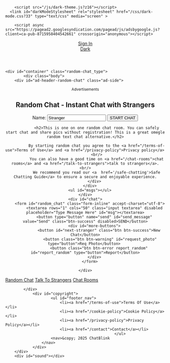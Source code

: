 
<!DOCTYPE html>
<html prefix="og: http://ogp.me/ns#" dir="LTR" lang="en" >
<head>
	<link rel="icon" type="image/x-icon" href="/favicon.ico"/>
	<link rel="apple-touch-icon" href="/apple-touch-icon-57x57.png"/>
	<link rel="apple-touch-icon" sizes="72x72" href="/apple-touch-icon-72x72.png" />
	<link rel="apple-touch-icon" sizes="114x114" href="/apple-touch-icon-114x114.png" />
	<link rel="apple-touch-icon" sizes="144x144" href="/apple-touch-icon-144x144.png" />

  <meta http-equiv="Content-Type" content="text/html; charset=utf-8"/>
  <title>Random Chat - Instant Chat with Strangers</title>
	<meta name="theme-color" content="#ffffff">
  <meta name="description" content="This is one on one random chat room. You can safely start chat and share pics without registration! This is a great omegle random text chat alternative."/>
	<meta name="viewport" content="width=device-width, initial-scale=1.0">
  <link rel="manifest" href="/manifest.json">

  <link rel="stylesheet" href="/css/default.css?b189" type="text/css" media="screen"/>
 
        <script src="/js/dark-theme.js?z16"></script>     
      <link id="darkModeStylesheet" rel="stylesheet" href="/css/dark-mode.css?33" type="text/css" media="screen" >
   

  <meta name="keywords" content="random chat, chat with strangers, stranger chat, chat random, roulette chat sites, omegle random text chat">
        <meta property="og:image" content="https://www.chatblink.com/img/chatblink.jpg"/>
        <meta property="og:title" content="Random Chat - Instant Chat with Strangers"/>
        <meta property="og:url" content="https://www.chatblink.com/random-chat"/>
        <meta property="og:site_name" content="www.chatblink.com"/>
        <meta property="og:description" content="This is one on one random chat room. You can safely start chat and share pics without registration! This is a great omegle random text chat alternative."/>
        <meta property="og:type" content="website"/>
        <meta property="fb:app_id" content="193705257769448"/><link rel="amphtml" href="/amp/random-chat.html"/>        <script async src="https://fundingchoicesmessages.google.com/i/pub-8715958404542661?ers=1" nonce="9XHVnP-lLdNPLMHXCWMWGw"></script><script nonce="9XHVnP-lLdNPLMHXCWMWGw">(function() {function signalGooglefcPresent() {if (!window.frames['googlefcPresent']) {if (document.body) {const iframe = document.createElement('iframe'); iframe.style = 'width: 0; height: 0; border: none; z-index: -1000; left: -1000px; top: -1000px;'; iframe.style.display = 'none'; iframe.name = 'googlefcPresent'; document.body.appendChild(iframe);} else {setTimeout(signalGooglefcPresent, 0);}}}signalGooglefcPresent();})();</script>

        <script async src="https://pagead2.googlesyndication.com/pagead/js/adsbygoogle.js?client=ca-pub-8715958404542661" crossorigin="anonymous"></script> 
        
         

<link href="https://cdnjs.cloudflare.com/ajax/libs/font-awesome/6.0.0/css/all.min.css" rel="stylesheet"> 

</head>
<body itemscope="" itemtype="http://schema.org/WebPage" class="random-chat_body">
<header id="header">
    <div id="navigation">
        <a id="logo" title="ChatBlink.com" href="/"></a>
                <div id="top-no-session">
            <a id="sign_up_login" href="/">Sign In</a>  
            <a id="dark-mode" href="#"><i id="darkModeIcon" class="fas fa-moon"></i><div>Dark</div></a> 
        </div> 
        </div>

</header>
<article>

    <div id="container" class="random-chat_type">
			<div class="body">
    	<div id="ad-header-random-chat" class="ad-side">
 
  <script async src="https://pagead2.googlesyndication.com/pagead/js/adsbygoogle.js?client=ca-pub-8715958404542661"
       crossorigin="anonymous"></script>
  <!-- chatblink - random-chat-inside -->
  <ins class="adsbygoogle"
       style="display:block"
       data-ad-client="ca-pub-8715958404542661"
       data-ad-slot="6246657696"
       data-ad-format="auto"
       data-full-width-responsive="true"></ins>
  <script>
       (adsbygoogle = window.adsbygoogle || []).push({});
  </script>
</div>
    <div class="content">
        <div class="content-padding">

<div id="random-chat">
    <div id="chatbox">
        <div id="start" style="margin:auto;width: 100%;text-align: center;">
            <div class="random-ad2"><small class="advertisements">Advertisements</small></div>
            <div id="random-welcome">
              <h1>Random Chat - Instant Chat with Strangers</h1> 
                                <div id="random-chat-center">
                      <label>
                         Name:
                        <input id="random_name" value="Stranger" maxlength="12"/></label>
                      <button type="button" id="start-chat" class="btn-success">START CHAT</button>
                  </div>
               
              <h2>This is one on one random chat room. You can safely start chat and share pics without registration! This is a great omegle random text chat alternative.</h2>
  
              By starting random chat you agree to the <a href="/terms-of-use">Terms of Use</a> and <a href="/privacy-policy">Privacy policy</a> 
              <br/>
              You can also have a good time on <a href="/chat-rooms">chat rooms</a> and <a href="/talk-to-strangers">talk to strangers</a>. <br/>
              We recommend you read our <a  href='/safe-chatting'>Safe Chatting Guide</a> to ensure a secure and enjoyable experience.
            </div>
        </div>
        <ul id="msgs"></ul>
    </div>
    <div id="chat">
        <form id="random_chat" class="form-inline" accept-charset="utf-8">
            <textarea rows="1" cols="50" class="input textarea" disabled placeholder="Type Message Here" id="msg"></textarea>
            <button type="button" name="send" id="send_message" value="Send" class="btn-success" disabled>SEND</button>
            <div id="more-buttons">
                <button id="next-stranger" class="btn btn-success">New Chat</button>
                 <button class="btn btn-warning" id="request_photo" type="button">Req Photo</button> 
                <button class="btn btn-error report_random" id="report_random" type="button">Report</button>
            </div>
        </form>

    </div>
</div>

 

<div class="modal" id="under" style="display:none;">
  <div class="modal_bg"></div> 
  <div class="modal-content" style="text-align:center;padding:15px;"> 
  <span class="close">×</span>
    <p>To continue, confirm you are <strong>18 or older</strong> and agree to our  <a href="/terms-of-use">Terms of Use</a> and <a href="/privacy-policy">Privacy Policy</a>.</p>
    <button type="button" id="under-yes" style="float:none;" class="btn btn-success">Yes, I'm 18 or older!</button>
  </div>
</div> 
<div class="modal" id="report_form" style="display:none;">
  <div class="modal_bg"></div>
  <div class="modal-content" style="padding: 10px;">
    <span class="close">×</span>
    <h2>Report User</h2>
    <form id="reportForm"> 
      <span>Reason for Reporting:</span><br>
      <select id="reportReason" name="reportReason" required>
      <option value="">-Select-</option>
        <option value="spam">Spam</option>
        <option value="harassment">Harassment</option>
        <option value="hateSpeech">Hate Speech</option>
        <option value="inappropriatecontent">Inappropriate content</option> 
        <option value="other">Other</option>
      </select><br> 

      <label id="additionalDetails" style="display:none;">Additional Details (optional):
      <input type="text" name="additionalDetails" maxlength="250">
      </label><br>

      <button type="submit" id="submitReport" class="btn btn-success">Submit Report</button>
    </form>
  </div>
</div>
 
<link rel="stylesheet" href="/css/random-chat.css?v1" type="text/css" media="screen"/>
<script src="https://cdnjs.cloudflare.com/ajax/libs/jquery/3.7.1/jquery.min.js"></script>
<script src="/js/default-1.js?169"></script>

<script src="https://ws.chatblink.com/socket.io/socket.io.js"></script>
<script src="/js/murmur.js"></script>
<script>
var vpn = 0;var is_captha = 0;var ads_loadet = true;
var timestamp = '1748106520';
var token = '40c76fc9ecb6784cb57ac0af9b26ea2c';

</script>

<script src="/js/random-chat.js?v4"></script>


</div>
</div>

<div class="right-block">
                 <div class="clear"></div>
</div>

</div>
</div>
</article>

<footer>
    <div id="footer">
        <div class="body">
                        <div id="quick-search">
                <a href="/random-chat" title="Random cha">Random Chat</a>
                <a href="/talk-to-strangers" title="Talk To Strangers">Talk To Strangers</a>
                <a href="/chat-rooms" title="Chat Rooms">Chat Rooms</a>
            </div>
   
            </div>
      			<div id="copyright">
      					<ul id="footer_nav">
      						<li><a href="/terms-of-use">Terms Of Use</a></li>
      						<li><a href="/cookie-policy">Cookie Policy</a></li>
      						<li><a href="/privacy-policy">Privacy Policy</a></li>
      						<li><a href="/contact">Contact</a></li>
      						      					</ul>
          				<nav>&copy; 2025 ChatBlink
      				</nav>
      			</div>
        </div>
        <div id="sound"></div>



<!-- Google tag (gtag.js) -->
<script async src="https://www.googletagmanager.com/gtag/js?id=G-WQ4P6JCC66"></script>
<script>
  window.dataLayer = window.dataLayer || [];
  function gtag(){dataLayer.push(arguments);}
  gtag('js', new Date());

  gtag('config', 'G-WQ4P6JCC66');
</script>

</footer>
</body>
</html>
